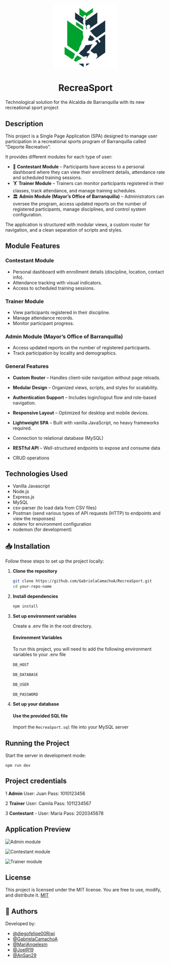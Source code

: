 <p align="center">
  <img src="./front/public/images/RecreasportLOGO.png" alt="RecreaSport Logo" width="200"/>
</p>

<h1 align="center"> RecreaSport </h1>

Technological solution for the Alcaldía de Barranquilla  with its new recreational sport project

## Description
This project is a Single Page Application (SPA) designed to manage user participation in a recreational sports program of Barranquilla called "Deporte Recreativo".  

It provides different modules for each type of user:
- 👤 **Contestant Module** – Participants have access to a personal dashboard where they can view their enrollment details, attendance rate and scheduled training sessions.  
- 🏋️ **Trainer Module** – Trainers can monitor participants registered in their classes, track attendance, and manage training schedules.  
- 🏛️ **Admin Module (Mayor’s Office of Barranquilla)** – Administrators can oversee the program, access updated reports on the number of registered participants, manage disciplines, and control system configuration.  

The application is structured with modular views, a custom router for navigation, and a clean separation of scripts and styles.  

## Module Features

### Contestant Module
-  Personal dashboard with enrollment details (discipline, location, contact info).  
- Attendance tracking with visual indicators.  
- Access to scheduled training sessions.  

### Trainer Module
- View participants registered in their discipline.  
- Manage attendance records.  
- Monitor participant progress.  

### Admin Module (Mayor’s Office of Barranquilla)
- Access updated reports on the number of registered participants.  
- Track participation by locality and demographics.  

### General Features
- **Custom Router** – Handles client-side navigation without page reloads.  
- **Modular Design** – Organized views, scripts, and styles for scalability.  
- **Authentication Support** – Includes login/logout flow and role-based navigation.  
- **Responsive Layout** – Optimized for desktop and mobile devices.  
- **Lightweight SPA** – Built with vanilla JavaScript, no heavy frameworks required.  

- Connection to relational database (MySQL)
- **RESTful API** – Well-structured endpoints to expose and consume data
- CRUD operations


## Technologies Used
* Vanilla Javascript
* Node.js
* Express.js
* MySQL
* csv-parser (to load data from CSV files)
* Postman (send various types of API requests (HTTP) to endpoints and view the responses)
* dotenv for environment configuration
* nodemon (for development)

## 📥 Installation

Follow these steps to set up the project locally:

1. **Clone the repository**
   ```bash
   git clone https://github.com/GabrielaCamachoA/RecreaSport.git
   cd your-repo-name
   ```
2. **Install dependencies**
    ```bash
    npm install
    ```
3. **Set up environment variables**
    
    Create a .env file in the root directory.
    #### Environment Variables
    To run this project, you will need to add the following environment variables to your .env file

    `DB_HOST`

    `DB_DATABASE`

    `DB_USER`

    `DB_PASSWORD`

4. **Set up your database**

    #### Use the provided SQL file
    Import the `RecreaSport.sql` file into your MySQL server

## Running the Project
Start the server in development mode:
```
npm run dev
```
## Project credentials
1 **Admin** 
User: Juan
Pass: 1010123456

2 **Trainer** 
User: Camila
Pass: 1011234567

3 **Contestant** -
User: María
Pass: 2020345678

## Application Preview 

![Admin module](./front/public/images/)

![Contestant module](./front/public/images/)

![Trainer module](./front/public/images/)

## License
This project is licensed under the MIT license. You are free to use, modify, and distribute it.
[MIT](https://choosealicense.com/licenses/mit/)

## 👤 Authors
Developed by:
- [@diegofelipe00Riwi](https://github.com/diegofelipe00Riwi)
- [@GabrielaCamachoA](https://github.com/GabrielaCamachoA)
- [@MariAngelesm](https://github.com/MariAngelesm)
- [@JoelR19](https://github.com/JoelR19)
- [@AnSan29](https://github.com/AnSan29)

